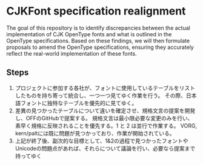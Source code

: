 # CJKFont specification realignment

The goal of this repository is to identify discrepancies between the actual implementation of CJK OpenType fonts
and what is outlined in the OpenType specifications.
Based on these findings, we will then formulate proposals to amend the OpenType specifications,
ensuring they accurately reflect the real-world implementation of these fonts.

## Steps
1. プロジェクトに参加する各社が、フォントに使用しているテーブルをリストしたものを持ち寄って統合し、一つ一つ見てゆく作業を行う。
その際、日本語フォントに独特なテーブルを優先的に見てゆく。
2. 差異の見つかったテーブルについて違いを確定させ、規格文言の提案を開発し、OFFのGitHubで提案する。
規格文言は最小限必要な変更のみを行い、素早く規格に反映されることを優先する。1 と 2 は並行で作業する。
VORG, kern/paltには既に問題が見つかっており、作業が開始されている。
3. 上記が終了後、副次的な目標として、1&2の過程で見つかったフォントやUnicodeの問題点があれば、それらについて議論を行い、必要なら提案まで持ってゆく
